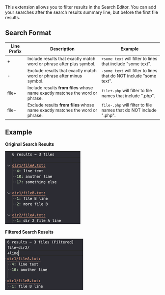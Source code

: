 This extension allows you to filter results in the Search Editor.
You can add your searches after the search results summary line, but before the first file results.

## Search Format
| Line Prefix | Description | Example |
| - | - | - |
| + | Include results that exactly match word or phrase after plus symbol. | `+some text` will filter to lines that include "some text". |
| - | Exclude results that exactly match word or phrase after minus symbol. | `-some text` will filter to lines that do NOT include "some text". |
| file+ | Include results **from files** whose name exactly matches the word or phrase. | `file+.php` will filter to file names that include ".php". |
| file- | Exclude results **from files** whose name exactly matches the word or phrase. | `file-.php` will filter to file names that do NOT include ".php". |

## Example
**Original Search Results**

![Original Search Results](images/example1-before.png)

**Filtered Search Results**

![Filtered Search Results](images/example1-after.png)
